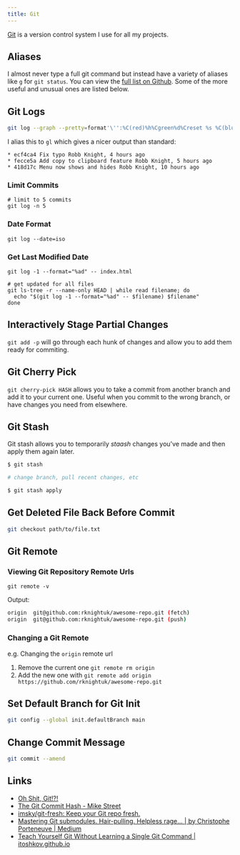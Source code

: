 ```yaml
---
title: Git
---
```


[Git](https://git-scm.com) is a version control system I use for all my projects.

## Aliases

I almost never type a full git command but instead have a variety of aliases like `g` for `git status`. You can view the [full list on Github](https://github.com/rknightuk/dotfiles/blob/master/git/aliases.zsh). Some of the more useful and unusual ones are listed below.

## Git Logs

```bash
git log --graph --pretty=format'\'':%C(red)%h%Cgreen%d%Creset %s %C(blue) %an, %ar%Creset'\
```

I alias this to `gl` which gives a nicer output than standard:

```git
* ecf4ca4 Fix typo Robb Knight, 4 hours ago
* fecce5a Add copy to clipboard feature Robb Knight, 5 hours ago
* 418d17c Menu now shows and hides Robb Knight, 10 hours ago
```

### Limit Commits

```git
# limit to 5 commits
git log -n 5
```

### Date Format

```git
git log --date=iso
```

### Get Last Modified Date

```git
git log -1 --format="%ad" -- index.html

# get updated for all files
git ls-tree -r --name-only HEAD | while read filename; do
  echo "$(git log -1 --format="%ad" -- $filename) $filename"
done
```

## Interactively Stage Partial Changes

`git add -p` will go through each hunk of changes and allow you to add them ready for commiting.

## Git Cherry Pick

`git cherry-pick HASH` allows you to take a commit from another branch and add it to your current one. Useful when you commit to the wrong branch, or have changes you need from elsewhere.

## Git Stash

Git stash allows you to temporarily _staash_ changes you've made and then apply them again later.

```bash
$ git stash

# change branch, pull recent changes, etc

$ git stash apply
```

## Get Deleted File Back Before Commit

```bash
git checkout path/to/file.txt
```

## Git Remote

### Viewing Git Repository Remote Urls

`git remote -v`

Output:

```bash
origin  git@github.com:rknightuk/awesome-repo.git (fetch)
origin  git@github.com:rknightuk/awesome-repo.git (push)
```

### Changing a Git Remote

e.g. Changing the `origin` remote url

1. Remove the current one `git remote rm origin`
2. Add the new one with `git remote add origin https://github.com/rknightuk/awesome-repo.git`

## Set Default Branch for Git Init

```bash
git config --global init.defaultBranch main
```

## Change Commit Message

```bash
git commit --amend
```

## Links

- [Oh Shit, Git!?!](https://ohshitgit.com/)
- [The Git Commit Hash - Mike Street](https://www.mikestreety.co.uk/blog/the-git-commit-hash)
- [imsky/git-fresh: Keep your Git repo fresh.](https://github.com/imsky/git-fresh)
- [Mastering Git submodules. Hair-pulling. Helpless rage… | by Christophe Porteneuve | Medium](https://medium.com/@porteneuve/mastering-git-submodules-34c65e940407)
- [Teach Yourself Git Without Learning a Single Git Command | itoshkov.github.io](https://itoshkov.github.io/git-tutorial)